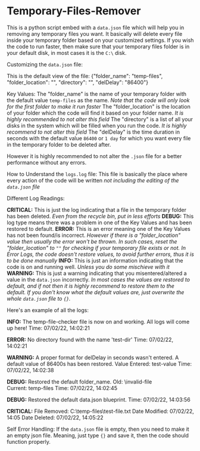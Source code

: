 # Temporary-Files-Remover
This is a python script embed with a `data.json` file which will help you in removing any temporary files you want. It basically will delete every file inside your temporary folder based on your customized settings. If you wish the code to run faster, then make sure that your temporary files folder is in your default disk, in most cases it is the `C:\` disk.

Customizing the `data.json` file:

This is the default view of the file:
{"folder_name": "temp-files", "folder_location": "", "directory": "", "delDelay": "86400"}

Key Values:
The "folder_name" is the name of your temporary folder with the default value `temp-files` as the name. *Note that the code will only look for the first folder to make it run faster*
The "folder_location" is the location of your folder which the code will find it based on your folder name. *It is highly recommended to not alter this field*
The "directory" is a list of all your disks in the system which will be filled when you run the code. *It is highly recommend to not alter this field*
The "delDelay" is the time duration in seconds with the default value `86400` or `1 day` for which you want every file in the temporary folder to be deleted after.

However it is highly recommended to not alter the `.json` file for a better performance without any errors.

How to Understand the `logs.log` file:
This file is basically the place where every action of the code will be written *not including the editing of the `data.json` file*

Different Log Readings:

**CRITICAL:** This is just the log indicating that a file in the temporary folder has been deleted. *Even from the recycle bin, put in less efforts*
**DEBUG:** This log type means there was a problem in one of the Key Values and has been restored to default.
**ERROR:** This is an error meaning one of the Key Values has not been found/is incorrect. *However if there is a "folder_location" value then usually the error won't be thrown. In such cases, reset the "folder_location" to `""` for checking if your temporary file exists or not. In Error Logs, the code doesn't restore values, to avoid further errors, thus it is to be done manually*
**INFO:** This is just an information indicating that the code is on and running well. *Unless you do some mischieve with it*
**WARNING:** This is just a warning indicating that you misentered/altered a value in the `data.json` incorrectly. *In most cases the values are restored to default, and if not then it is highly recommend to restore them to the default. If you don't know what the default values are, just overwrite the whole `data.json` file to `{}`.*

Here's an example of all the logs:

**INFO:**
The temp-file-checker file is now on and working. All logs will come up here!
Time: 07/02/22, 14:02:21

**ERROR:**
No directory found with the name 'test-dir'
Time: 07/02/22, 14:02:21

**WARNING:**
A proper format for delDelay in seconds wasn't entered. A default value of 86400s has been restored.
Value Entered: test-value
Time: 07/02/22, 14:02:38

**DEBUG:**
Restored the default folder_name.
Old: \invalid-file\
Current: temp-files
Time: 07/02/22, 14:02:45

**DEBUG:**
Restored the default data.json blueprint.
Time: 07/02/22, 14:03:56

**CRITICAL:**
File Removed: C:\\temp-files\test-file.txt
Date Modified: 07/02/22, 14:05
Date Deleted: 07/02/22, 14:05:22

Self Error Handling:
If the `data.json` file is empty, then you need to make it an empty json file. Meaning, just type `{}` and save it, then the code should function properly.


